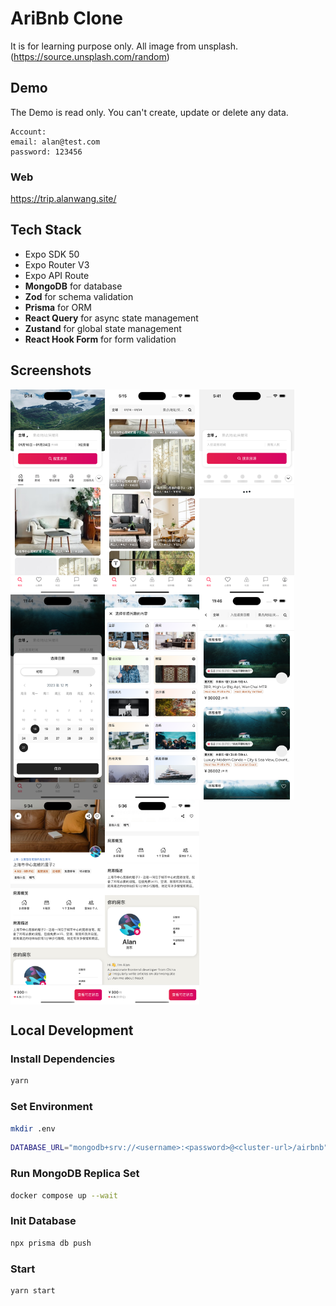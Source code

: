 # AriBnb Clone

It is for learning purpose only. All image from unsplash.(https://source.unsplash.com/random)

## Demo

The Demo is read only. You can't create, update or delete any data.

```
Account:
email: alan@test.com
password: 123456
```

### Web

https://trip.alanwang.site/

## Tech Stack

- Expo SDK 50
- Expo Router V3
- Expo API Route
- **MongoDB** for database
- **Zod** for schema validation
- **Prisma** for ORM
- **React Query** for async state management
- **Zustand** for global state management
- **React Hook Form** for form validation

## Screenshots

<div style="display: flex; flex-direction: 'row'; flex-wrap: wrap;">
<img src="./screenshots/首页1.png" width="30%" />
<img src="./screenshots/首页2.png" width="30%" />
<img src="./screenshots/首页3.png" width="30%" />
<img src="./screenshots/calendar.png" width="30%" />
<img src="./screenshots/categorySheet.png" width="30%" />
<img src="./screenshots/search.png" width="30%" />
<img src="./screenshots/详情页1.png" width="30%" />
<img src="./screenshots/详情页2.png" width="30%" />
</div>

## Local Development

### Install Dependencies

```bash
yarn
```

### Set Environment

```bash
mkdir .env
```

```bash
DATABASE_URL="mongodb+srv://<username>:<password>@<cluster-url>/airbnb"
```

### Run MongoDB Replica Set

```bash
docker compose up --wait
```

### Init Database

```bash
npx prisma db push
```

### Start

```bash
yarn start
```
